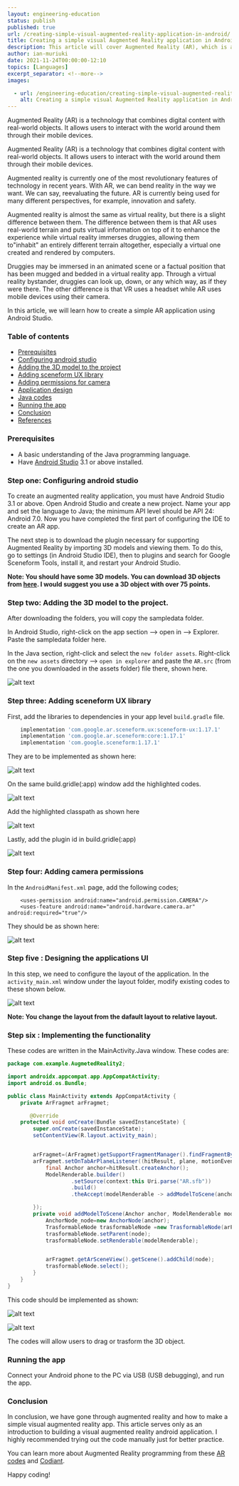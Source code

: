 ```yaml
---
layout: engineering-education
status: publish
published: true
url: /creating-simple-visual-augmented-reality-application-in-android/
title: Creating a simple visual Augmented Reality application in Android
description: This article will cover Augmented Reality (AR), which is a technology that combines digital content with real-world objects.
author: ian-muriuki
date: 2021-11-24T00:00:00-12:10
topics: [Languages]
excerpt_separator: <!--more-->
images:

  - url: /engineering-education/creating-simple-visual-augmented-reality-application-in-androidhero.jpg
    alt: Creating a simple visual Augmented Reality application in Android Hero Image
---
```

Augmented Reality (AR) is a technology that combines digital content with real-world objects. It allows users to interact with the world around them through their mobile devices.
<!--more-->
Augmented Reality (AR) is a technology that combines digital content with real-world objects. It allows users to interact with the world around them through their mobile devices.

Augmented reality is currently one of the most revolutionary features of technology in recent years. With AR, we can bend reality in the way we want. We can say, reevaluating the future. AR is currently being used for many different perspectives, for example, innovation and safety. 

Augmented reality is almost the same as virtual reality, but there is a slight difference between them. The difference between them is that AR uses real-world terrain and puts virtual information on top of it to enhance the experience while virtual reality immerses druggies, allowing them to"inhabit" an entirely different terrain altogether, especially a virtual one created and rendered by computers.

Druggies may be immersed in an animated scene or a factual position that has been mugged and bedded in a virtual reality app. Through a virtual reality bystander, druggies can look up, down, or any which way, as if they were there. The other difference is that VR uses a headset while AR uses mobile devices using their camera.

In this article, we will learn how to create a simple AR application using Android Studio.

### Table of contents
- [Prerequisites](#prerequisites)
- [Configuring android studio](#configuring-android-studio)
- [Adding the 3D model to the project](#adding-the-3D-model-to-the-project)
- [Adding sceneform UX library](#adding-sceneform-ux-library)
- [Adding permissions for camera](#adding-permissions-for-camera)
- [Application design](#application-design)
- [Java codes](#java-codes)
- [Running the app](#Running-the-app)
- [Conclusion](#conclusion)
- [References](#References)

### Prerequisites
- A basic understanding of the Java programming language.
- Have [Android Studio](https://developer.android.com/studio?gclid=CjwKCAiA4veMBhAMEiwAU4XRr-huBPp7DhmSVFRy0tk4f02kyJqfuLify3KrbKV0HbNjQvLKImmJohoC9QMQAvD_BwE&gclsrc=aw.ds) 3.1 or above installed.

### Step one: Configuring android studio
To create an augmented reality application, you must have Android Studio 3.1 or above. Open Android Studio and create a new project. Name your app and set the language to Java; the minimum API level should be API 24: Android 7.0. Now you have completed the first part of configuring the IDE to create an AR app.

The next step is to download the plugin necessary for supporting Augmented Reality by importing 3D models and viewing them. To do this, go to settings (in Android Studio IDE), then to plugins and search for Google Sceneform Tools, install it, and restart your Android Studio.

**Note: You should have some 3D models. You can download 3D objects from [here](https://drive.google.com/folderview?id=1Ls6fzMiFTx8_uE7A6or_l6YnouJIFSsc). I would suggest you use a 3D object with over 75 points.**

### Step two: Adding the 3D model to the project.
After downloading the folders, you will copy the sampledata folder. 

In Android Studio, right-click on the app section --> open in --> Explorer. Paste the sampledata folder here.

In the Java section, right-click and select the `new folder assets`. Right-click on the `new assets` directory --> `open in explorer` and paste the `AR.src` (from the one you downloaded in the assets folder) file there, shown here.

 ![alt text](/engineering-education/creating-simple-visual-augmented-reality-application-in-android/assets.png)

### Step three: Adding sceneform UX library
First, add the libraries to dependencies in your app level `build.gradle` file.

```gradle
    implementation 'com.google.ar.sceneform.ux:sceneform-ux:1.17.1'
    implementation 'com.google.ar.sceneform:core:1.17.1'
    implementation 'com.google.sceneform:1.17.1'
```

They are to be implemented as shown here:

![alt text](/engineering-education/creating-simple-visual-augmented-reality-application-in-android/dependencies.png)

On the same build.gridle(:app) window add the highlighted codes.


![alt text](/engineering-education/creating-simple-visual-augmented-reality-application-in-android/dependenciesid.png)

Add the highlighted classpath as shown here 

![alt text](/engineering-education/creating-simple-visual-augmented-reality-application-in-android/dependence.png)

Lastly, add the plugin id in build.gridle(:app)

 ![alt text](/engineering-education/creating-simple-visual-augmented-reality-application-in-android/dependenciesid.png)



### Step four: Adding camera permissions
In the `AndroidManifest.xml` page, add the following codes;

```manifest-    
    <uses-permission android:name="android.permission.CAMERA"/>
    <uses-feature android:name="android.hardware.camera.ar" android:required="true"/>
```

They should be as shown here:

 ![alt text](/engineering-education/creating-simple-visual-augmented-reality-application-in-android/permission.png)

### Step five : Designing the applications UI
In this step, we need to configure the layout of the application. In the `activity_main.xml` window under the layout folder, modify existing codes to these shown below.

![alt text](/engineering-education/creating-simple-visual-augmented-reality-application-in-android/mainactivity.png)

**Note: You change the layout from the dafault layout to relative layout.**

### Step six : Implementing the functionality
These codes are written in the MainActivity.Java window. These codes are:
```java
package com.example.AugmetedReality2;

import androidx.appcompat.app.AppCompatActivity;
import android.os.Bundle;

public class MainActivity extends AppCompatActivity {
    private ArFragmet arFragmet;

       @Override
    protected void onCreate(Bundle savedInstanceState) {
        super.onCreate(savedInstanceState);
        setContentView(R.layout.activity_main);


        arFragmet=(ArFragmet)getSupportFragmentManager().findFragmentById(R.id.arFragment);
        arFragmet.setOnTabArPlaneListener((hitResult, plane, motionEvent) ->{
            final Anchor anchor=hitResult.createAnchor();
            ModelRenderable.builder()
                    .setSource(context:this Uri.parse("AR.sfb"))
                    .build()
                    .theAccept(modelRenderable -> addModelToScene(anchor, modelRenderable));

        });
        private void addModelToScene(Anchor anchor, ModelRenderable modelRenderable){
            AnchorNode_node=new AnchorNode(anchor);
            TrasformableNode trasformableNode =new TrasformableNode(arFragmet.getTransformationSystem());
            trasformableNode.setParent(node);
            trasformableNode.setRenderable(modelRenderable);


            arFragmet.getArSceneView().getScene().addChild(node);
            trasformableNode.select();
        }
    }
}
```
This code should be implemented as shown:

 ![alt text](/engineering-education/creating-simple-visual-augmented-reality-application-in-android/mainactivity_app.png)

  ![alt text](/engineering-education/creating-simple-visual-augmented-reality-application-in-android/mainactivityjava.png)

The codes will allow users to drag or trasform the 3D object.

### Running the app

Connect your Android phone to the PC via USB (USB debugging), and run the app.

### Conclusion 
In conclusion, we have gone through augmented reality and how to make a simple visual augmented reality app. This article serves only as an introduction to building a visual augmented reality android application. I highly recommended trying out the code manually just for better practice.

You can learn more about Augmented Reality programming from these [AR codes](https://developers.google.com/ar) and [Codiant](https://www.codiant.com/services/augmented-reality-app-development).

Happy coding!
